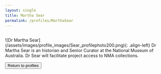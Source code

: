 ```yaml
---
layout: single
title: Martha Sear
permalink: /profiles/MarthaSear
---
```

<br>
![Dr Martha Sear](/assets/images/profile_images/Sear_profilephoto200.png){: .align-left}
Dr Martha Sear is an historian and Senior Curator at the National Museum of Australia. Dr Sear will facilitate project access to NMA collections.

<p><a href="http://www.heritageoftheair.org.au/profiles"><button class="button">Return to profiles</button></a></p>
